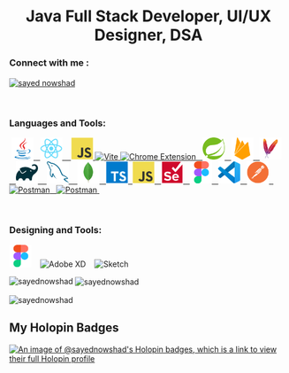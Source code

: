  <h1 align="center"><b>  Java Full Stack Developer, UI/UX Designer, DSA </b></h1>

<h3 align="left">Connect with me :</h3>
<p align="left">
<a href="https://www.linkedin.com/in/sayed-nowshad-6b695228b/" target="blank"><img align="center" src="https://raw.githubusercontent.com/rahuldkjain/github-profile-readme-generator/master/src/images/icons/Social/linked-in-alt.svg" alt="sayed nowshad" height="40" width="40" /></a>
<!-- <a href="https://www.hackerrank.com/dashboard" target="blank"><img align="center" src="https://raw.githubusercontent.com/rahuldkjain/github-profile-readme-generator/master/src/images/icons/Social/hackerrank.svg" alt="sayednowshad" height="40" width="40"/></a> -->
<!-- <a href="https://www.leetcode.com/sayednowshad" target="blank"><img align="center" src="https://raw.githubusercontent.com/rahuldkjain/github-profile-readme-generator/master/src/images/icons/Social/leet-code.svg" alt="sayednowshad" height="40" width="40" /></a> -->
<!-- <a href="https://www.geeksforgeeks.org/user/sayednowbrg5/" target="blank"> -->
<!--  <img align="center" src="https://raw.githubusercontent.com/rahuldkjain/github-profile-readme-generator/master/src/images/icons/Social/geeks-for-geeks.svg" alt="sayednowshad" height="40" width="40" margin-left="15"/></a> -->
</p>
<br>
<h3 align="left">Languages and Tools:</h3>
<p align="left">
 
<img href="https://getbootstrap.com" target="_blank" rel="noreferrer"/>
</a> <a href="https://www.cprogramming.com/" target="_blank" rel="noreferrer">
<img src="https://raw.githubusercontent.com/devicons/devicon/master/icons/java/java-original.svg" alt="java" width="40" height="40"/> </a> <a href="https://developer.mozilla.org/en-US/docs/Web/JavaScript" target="_blank" rel="noreferrer"> &nbsp;
<img src="https://raw.githubusercontent.com/devicons/devicon/master/icons/react/react-original.svg" alt="React" width="40" height="40"/> &nbsp;&nbsp;
 </a> <a href="https://www.java.com" target="_blank" rel="noreferrer">

<img src="https://raw.githubusercontent.com/devicons/devicon/master/icons/javascript/javascript-original.svg" alt="javascript" width="40" height="40"/> 
<!-- Frontend -->

<img src="https://vitejs.dev/logo.svg" alt="Vite" width="40" height="40"/>
<img src="https://fonts.gstatic.com/s/i/productlogos/chrome_store/v7/192px.svg" alt="Chrome Extension" width="40" height="40"/> &nbsp;
<!-- Backend & Tools -->
<img src="https://raw.githubusercontent.com/devicons/devicon/master/icons/spring/spring-original.svg" alt="Spring Boot" width="40" height="40"/>  &nbsp;
<img src="https://raw.githubusercontent.com/devicons/devicon/master/icons/firebase/firebase-plain.svg" alt="Firebase" width="40" height="40"/>  &nbsp;
<img src="https://raw.githubusercontent.com/devicons/devicon/master/icons/maven/maven-original.svg" alt="Maven" width="40" height="40"/>  &nbsp;&nbsp;
<img src="https://raw.githubusercontent.com/devicons/devicon/master/icons/gradle/gradle-original.svg" alt="Gradle" width="40" height="40"/>  &nbsp;&nbsp;
<img src="https://raw.githubusercontent.com/devicons/devicon/master/icons/mysql/mysql-original.svg" alt="MySQL" width="40" height="40"/>  &nbsp;&nbsp;
<img src="https://raw.githubusercontent.com/devicons/devicon/master/icons/mongodb/mongodb-original.svg" alt="MongoDB" width="40" height="40"/> &nbsp;
<img src="https://raw.githubusercontent.com/devicons/devicon/master/icons/typescript/typescript-original.svg" alt="TypeScript" width="40" height="40"/>&nbsp;
<img src="https://raw.githubusercontent.com/devicons/devicon/master/icons/javascript/javascript-original.svg" alt="JavaScript" width="40" height="40"/> &nbsp;
<img src="https://raw.githubusercontent.com/devicons/devicon/master/icons/selenium/selenium-original.svg" alt="Selenium" width="40" height="40"/> &nbsp;
<!-- UI/UX -->
<img src="https://raw.githubusercontent.com/devicons/devicon/master/icons/figma/figma-original.svg" alt="Figma" width="40" height="40"/> &nbsp;
<!-- Editor / API Tools -->
<img src="https://raw.githubusercontent.com/devicons/devicon/master/icons/vscode/vscode-original.svg" alt="VS Code" width="40" height="40"/> &nbsp;
<img src="https://raw.githubusercontent.com/devicons/devicon/master/icons/postman/postman-original.svg" alt="Postman" width="40" height="40"/> &nbsp;
<img src="https://vercel.com/vc-ap-vercel-marketing/_next/static/media/vercel-logotype-dark.01246f11.svg" alt="Postman" width="90" height="40"/> &nbsp;
<img src="https://insomnia.rest/images/insomnia-logo-light.svg" alt="Postman" width="120" height="40"/>&nbsp;

</a> 

</p>
<br>

<h3 align="left">Designing and Tools:</h3>
<p>
<img src="https://raw.githubusercontent.com/devicons/devicon/master/icons/figma/figma-original.svg" alt="Figma" width="40" height="40" /> &nbsp;&nbsp;
<img src="https://cdn.jsdelivr.net/gh/devicons/devicon/icons/xd/xd-plain.svg" alt="Adobe XD" width="40" height="40"/> &nbsp;&nbsp;
<img src="https://cdn.jsdelivr.net/gh/devicons/devicon/icons/sketch/sketch-original.svg" alt="Sketch" width="40" height="40"/>
</p>


<p><img align="left" src="https://github-readme-stats.vercel.app/api/top-langs?username=sayednowshad&show_icons=true&locale=en&layout=compact" alt="sayednowshad" /></p>

<p>&nbsp;<img align="center" src="https://github-readme-stats.vercel.app/api?username=sayednowshad&show_icons=true&locale=en" alt="sayednowshad" /></p>

<p><img align="center" src="https://github-readme-streak-stats.herokuapp.com/?user=sayednowshad" alt="sayednowshad" /></p>

<!--this is my Hacktoberfest Bagde for register  !-->

<h2> <b> My Holopin Badges </b> </h2>

[![An image of @sayednowshad's Holopin badges, which is a link to view their full Holopin profile](https://holopin.me/sayednowshad)](https://holopin.io/@sayednowshad)

